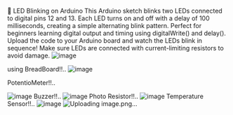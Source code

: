 🔌 LED Blinking on Arduino
This Arduino sketch blinks two LEDs connected to digital pins 12 and 13.
Each LED turns on and off with a delay of 100 milliseconds, creating a simple alternating blink pattern.
Perfect for beginners learning digital output and timing using digitalWrite() and delay().
Upload the code to your Arduino board and watch the LEDs blink in sequence!
Make sure LEDs are connected with current-limiting resistors to avoid damage.
![image](https://github.com/user-attachments/assets/a4d561c3-476f-4f0f-b61f-c4a48a972481)

using BreadBoard!!..
![image](https://github.com/user-attachments/assets/4b74d2db-8744-4793-aa07-8c9a64b1dfcb)

PotentioMeter!!..

![image](https://github.com/user-attachments/assets/c428234f-f3d5-4e7f-8535-7b9789f2f35d)
Buzzer!!..
![image](https://github.com/user-attachments/assets/51f05fe0-4abd-4c24-b373-ce7c3c808e6b)
Photo Resistor!!..
![image](https://github.com/user-attachments/assets/0e7eb77b-6b63-47b2-9055-b49dd18982e0)
Temperature Sensor!!..
![image](https://github.com/user-attachments/assets/73bcaddc-be03-49c2-bb39-2bad7c08e5ee)
![Uploading image.png…]()
